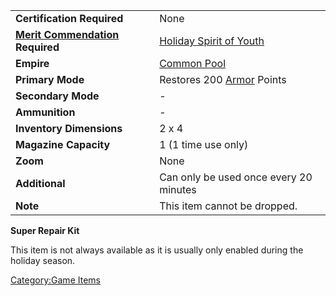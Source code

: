 |                                                           |                                                       |
| --------------------------------------------------------- | ----------------------------------------------------- |
| **Certification Required**                                | None                                                  |
| **[Merit Commendation](Merit_Commendations.md) Required** | [Holiday Spirit of Youth](Holiday_Spirit_of_Youth.md) |
| **Empire**                                                | [Common Pool](Common_Pool.md)                         |
| **Primary Mode**                                          | Restores 200 [Armor](Armor.md) Points                 |
| **Secondary Mode**                                        | \-                                                    |
| **Ammunition**                                            | \-                                                    |
| **Inventory Dimensions**                                  | 2 x 4                                                 |
| **Magazine Capacity**                                     | 1 (1 time use only)                                   |
| **Zoom**                                                  | None                                                  |
| **Additional**                                            | Can only be used once every 20 minutes                |
| **Note**                                                  | This item cannot be dropped.                          |

**Super Repair Kit**

This item is not always available as it is usually only enabled during
the holiday season.

[Category:Game Items](Category:Game_Items.md)

